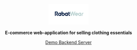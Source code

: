 <p align='center'>
<img src='./assets/logo.png'  width='25%'>
</p>
<p align='center'>
<b>E-commerce web-application for selling clothing essentials</b>
</p>
<p align='center'>
<a href='https://rabatwear.herokuapp.com/' target='_blank'> Demo Backend Server </a>
</p>
